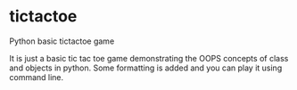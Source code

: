 # tictactoe
Python basic tictactoe game

It is just a basic tic tac toe game demonstrating the OOPS concepts of class and objects in python.
Some formatting is added and you can play it using command line.
